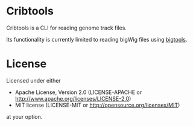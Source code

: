 # Cribtools
Cribtools is a CLI for reading genome track files.

Its functionality is currently limited to reading bigWig files using [bigtools](https://crates.io/crates/bigtools).

# License
Licensed under either

- Apache License, Version 2.0 (LICENSE-APACHE or <http://www.apache.org/licenses/LICENSE-2.0>)
- MIT license (LICENSE-MIT or <http://opensource.org/licenses/MIT>)

at your option.